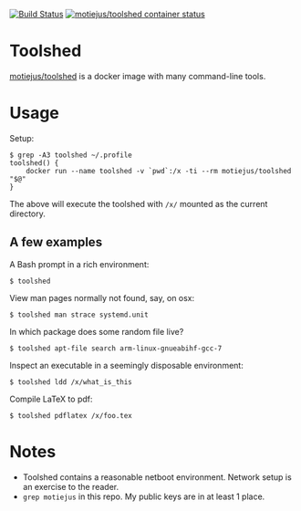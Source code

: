 [![Build Status](https://travis-ci.org/motiejus/toolshed.svg?branch=master)](https://travis-ci.org/motiejus/toolshed)
[![motiejus/toolshed container status](https://images.microbadger.com/badges/image/motiejus/toolshed.svg)](https://microbadger.com/images/motiejus/toolshed "Docker image badger from microbadger.com")

# Toolshed

[motiejus/toolshed](https://hub.docker.com/r/motiejus/toolshed/) is a docker
image with many command-line tools.

# Usage

Setup:

    $ grep -A3 toolshed ~/.profile
    toolshed() {
        docker run --name toolshed -v `pwd`:/x -ti --rm motiejus/toolshed "$@"
    }

The above will execute the toolshed with `/x/` mounted as the current directory.

## A few examples

A Bash prompt in a rich environment:

    $ toolshed

View man pages normally not found, say, on osx:

    $ toolshed man strace systemd.unit

In which package does some random file live?

    $ toolshed apt-file search arm-linux-gnueabihf-gcc-7

Inspect an executable in a seemingly disposable environment:

    $ toolshed ldd /x/what_is_this

Compile LaTeX to pdf:

    $ toolshed pdflatex /x/foo.tex

# Notes

* Toolshed contains a reasonable netboot environment. Network setup is an
  exercise to the reader.
* `grep motiejus` in this repo. My public keys are in at least 1 place.
